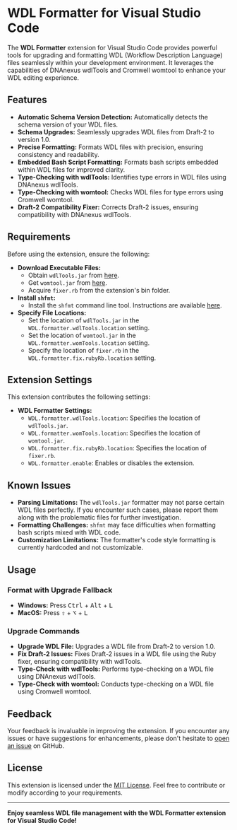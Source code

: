 # WDL Formatter for Visual Studio Code

The **WDL Formatter** extension for Visual Studio Code provides powerful tools for upgrading and formatting WDL (Workflow Description Language) files seamlessly within your development environment. It leverages the capabilities of DNAnexus wdlTools and Cromwell womtool to enhance your WDL editing experience.

## Features

- **Automatic Schema Version Detection:** Automatically detects the schema version of your WDL files.
- **Schema Upgrades:** Seamlessly upgrades WDL files from Draft-2 to version 1.0.
- **Precise Formatting:** Formats WDL files with precision, ensuring consistency and readability.
- **Embedded Bash Script Formatting:** Formats bash scripts embedded within WDL files for improved clarity.
- **Type-Checking with wdlTools:** Identifies type errors in WDL files using DNAnexus wdlTools.
- **Type-Checking with womtool:** Checks WDL files for type errors using Cromwell womtool.
- **Draft-2 Compatibility Fixer:** Corrects Draft-2 issues, ensuring compatibility with DNAnexus wdlTools.

## Requirements

Before using the extension, ensure the following:

- **Download Executable Files:**
  - Obtain `wdlTools.jar` from [here](https://github.com/dnanexus/wdlTools/releases).
  - Get `womtool.jar` from [here](https://github.com/broadinstitute/cromwell/releases).
  - Acquire `fixer.rb` from the extension's bin folder.
- **Install `shfmt`:**
  - Install the `shfmt` command line tool. Instructions are available [here](https://github.com/mvdan/sh/blob/master/cmd/shfmt/shfmt.1.scd).
- **Specify File Locations:**
  - Set the location of `wdlTools.jar` in the `WDL.formatter.wdlTools.location` setting.
  - Set the location of `womtool.jar` in the `WDL.formatter.womTools.location` setting.
  - Specify the location of `fixer.rb` in the `WDL.formatter.fix.rubyRb.location` setting.

## Extension Settings

This extension contributes the following settings:

- **WDL Formatter Settings:**
  - `WDL.formatter.wdlTools.location`: Specifies the location of `wdlTools.jar`.
  - `WDL.formatter.womTools.location`: Specifies the location of `womtool.jar`.
  - `WDL.formatter.fix.rubyRb.location`: Specifies the location of `fixer.rb`.
  - `WDL.formatter.enable`: Enables or disables the extension.

## Known Issues

- **Parsing Limitations:** The `wdlTools.jar` formatter may not parse certain WDL files perfectly. If you encounter such cases, please report them along with the problematic files for further investigation.
- **Formatting Challenges:** `shfmt` may face difficulties when formatting bash scripts mixed with WDL code.
- **Customization Limitations:** The formatter's code style formatting is currently hardcoded and not customizable.

## Usage

### Format with Upgrade Fallback

- **Windows:** Press <kbd>Ctrl</kbd> + <kbd>Alt</kbd> + <kbd>L</kbd>
- **MacOS:** Press <kbd>⇧</kbd> + <kbd>⌥</kbd> + <kbd>L</kbd>

### Upgrade Commands

- **Upgrade WDL File:** Upgrades a WDL file from Draft-2 to version 1.0.
- **Fix Draft-2 Issues:** Fixes Draft-2 issues in a WDL file using the Ruby fixer, ensuring compatibility with wdlTools.
- **Type-Check with wdlTools:** Performs type-checking on a WDL file using DNAnexus wdlTools.
- **Type-Check with womtool:** Conducts type-checking on a WDL file using Cromwell womtool.

## Feedback

Your feedback is invaluable in improving the extension. If you encounter any issues or have suggestions for enhancements, please don't hesitate to [open an issue](https://github.com/brudnypiotr/wdlformatter/issues) on GitHub.

## License

This extension is licensed under the [MIT License](LICENSE). Feel free to contribute or modify according to your requirements.

---

**Enjoy seamless WDL file management with the WDL Formatter extension for Visual Studio Code!**